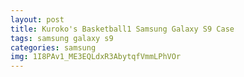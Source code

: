 ```yaml
---
layout: post
title: Kuroko's Basketball1 Samsung Galaxy S9 Case
tags: samsung galaxy s9
categories: samsung
img: 1I8PAv1_ME3EQLdxR3AbytqfVmmLPhVOr
---
```

